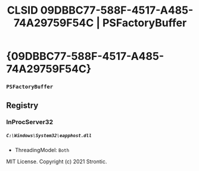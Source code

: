 ﻿---
title: "CLSID 09DBBC77-588F-4517-A485-74A29759F54C | PSFactoryBuffer"
excerpt: What is COM-Object CLSID 09DBBC77-588F-4517-A485-74A29759F54C?
---

# {09DBBC77-588F-4517-A485-74A29759F54C}

### `PSFactoryBuffer`

## Registry


### InProcServer32

##### `C:\Windows\System32\eapphost.dll`
* ThreadingModel: `Both`

MIT License. Copyright (c) 2021 Strontic.


